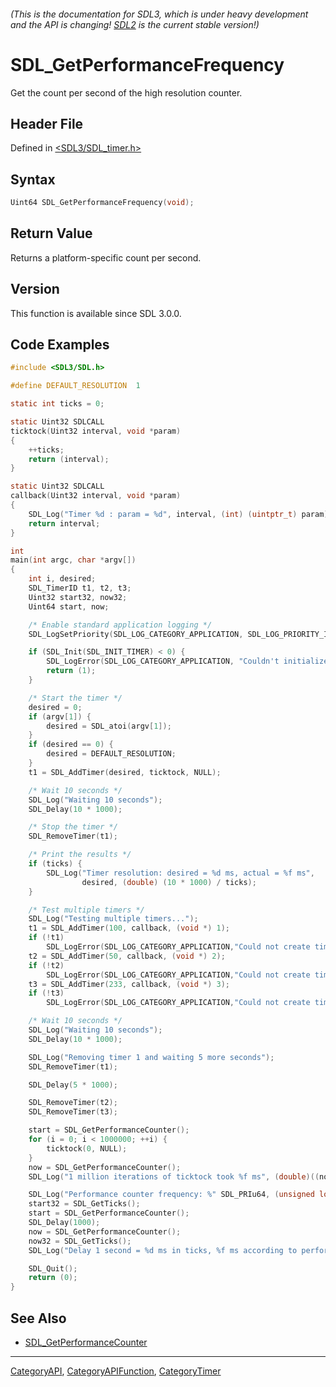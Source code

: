 ###### (This is the documentation for SDL3, which is under heavy development and the API is changing! [SDL2](https://wiki.libsdl.org/SDL2/) is the current stable version!)
# SDL_GetPerformanceFrequency

Get the count per second of the high resolution counter.

## Header File

Defined in [<SDL3/SDL_timer.h>](https://github.com/libsdl-org/SDL/blob/main/include/SDL3/SDL_timer.h)

## Syntax

```c
Uint64 SDL_GetPerformanceFrequency(void);

```

## Return Value

Returns a platform-specific count per second.

## Version

This function is available since SDL 3.0.0.

## Code Examples

```c
#include <SDL3/SDL.h>

#define DEFAULT_RESOLUTION  1

static int ticks = 0;

static Uint32 SDLCALL
ticktock(Uint32 interval, void *param)
{
    ++ticks;
    return (interval);
}

static Uint32 SDLCALL
callback(Uint32 interval, void *param)
{
    SDL_Log("Timer %d : param = %d", interval, (int) (uintptr_t) param);
    return interval;
}

int
main(int argc, char *argv[])
{
    int i, desired;
    SDL_TimerID t1, t2, t3;
    Uint32 start32, now32;
    Uint64 start, now;

    /* Enable standard application logging */
    SDL_LogSetPriority(SDL_LOG_CATEGORY_APPLICATION, SDL_LOG_PRIORITY_INFO);

    if (SDL_Init(SDL_INIT_TIMER) < 0) {
        SDL_LogError(SDL_LOG_CATEGORY_APPLICATION, "Couldn't initialize SDL: %s", SDL_GetError());
        return (1);
    }

    /* Start the timer */
    desired = 0;
    if (argv[1]) {
        desired = SDL_atoi(argv[1]);
    }
    if (desired == 0) {
        desired = DEFAULT_RESOLUTION;
    }
    t1 = SDL_AddTimer(desired, ticktock, NULL);

    /* Wait 10 seconds */
    SDL_Log("Waiting 10 seconds");
    SDL_Delay(10 * 1000);

    /* Stop the timer */
    SDL_RemoveTimer(t1);

    /* Print the results */
    if (ticks) {
        SDL_Log("Timer resolution: desired = %d ms, actual = %f ms",
                desired, (double) (10 * 1000) / ticks);
    }

    /* Test multiple timers */
    SDL_Log("Testing multiple timers...");
    t1 = SDL_AddTimer(100, callback, (void *) 1);
    if (!t1)
        SDL_LogError(SDL_LOG_CATEGORY_APPLICATION,"Could not create timer 1: %s", SDL_GetError());
    t2 = SDL_AddTimer(50, callback, (void *) 2);
    if (!t2)
        SDL_LogError(SDL_LOG_CATEGORY_APPLICATION,"Could not create timer 2: %s", SDL_GetError());
    t3 = SDL_AddTimer(233, callback, (void *) 3);
    if (!t3)
        SDL_LogError(SDL_LOG_CATEGORY_APPLICATION,"Could not create timer 3: %s", SDL_GetError());

    /* Wait 10 seconds */
    SDL_Log("Waiting 10 seconds");
    SDL_Delay(10 * 1000);

    SDL_Log("Removing timer 1 and waiting 5 more seconds");
    SDL_RemoveTimer(t1);

    SDL_Delay(5 * 1000);

    SDL_RemoveTimer(t2);
    SDL_RemoveTimer(t3);

    start = SDL_GetPerformanceCounter();
    for (i = 0; i < 1000000; ++i) {
        ticktock(0, NULL);
    }
    now = SDL_GetPerformanceCounter();
    SDL_Log("1 million iterations of ticktock took %f ms", (double)((now - start)*1000) / SDL_GetPerformanceFrequency());

    SDL_Log("Performance counter frequency: %" SDL_PRIu64, (unsigned long long) SDL_GetPerformanceFrequency());
    start32 = SDL_GetTicks();
    start = SDL_GetPerformanceCounter();
    SDL_Delay(1000);
    now = SDL_GetPerformanceCounter();
    now32 = SDL_GetTicks();
    SDL_Log("Delay 1 second = %d ms in ticks, %f ms according to performance counter", (now32-start32), (double)((now - start)*1000) / SDL_GetPerformanceFrequency());

    SDL_Quit();
    return (0);
}
```

## See Also

- [SDL_GetPerformanceCounter](SDL_GetPerformanceCounter)

----
[CategoryAPI](CategoryAPI), [CategoryAPIFunction](CategoryAPIFunction), [CategoryTimer](CategoryTimer)

